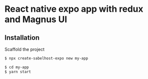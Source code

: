 # React native expo app with redux and Magnus UI


## Installation

Scaffold the project

```bash
$ npx create-sabelhost-expo new my-app
```

```bash
$ cd my-app
$ yarn start
```
